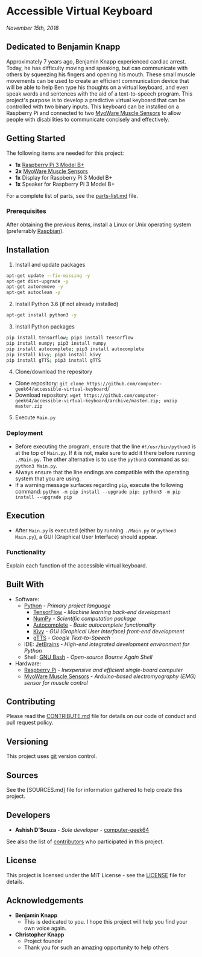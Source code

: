 # Accessible Virtual Keyboard
*November 15th, 2018*

## Dedicated to Benjamin Knapp
Approximately 7 years ago, Benjamin Knapp experienced cardiac arrest. Today, he has difficulty moving and speaking, but can
communicate with others by squeezing his fingers and opening his mouth. These small muscle movements can be used to create an
efficient communication device that will be able to help Ben type his thoughts on a virtual keyboard, and even speak words and sentences with the aid of a text-to-speech program. This project's purpose is to develop a predictive virtual keyboard that can be controlled with two binary inputs. This keyboard can be installed on a Raspberry Pi and connected to two [MyoWare Muscle Sensors](https://www.sparkfun.com/products/13723) to allow people with disabilities to communicate concisely and effectively.

## Getting Started
The following items are needed for this project:
* **1x** [Raspberry Pi 3 Model B+](https://www.raspberrypi.org/products/raspberry-pi-3-model-b-plus/)
* **2x** [MyoWare Muscle Sensors](https://www.sparkfun.com/products/13723)
* **1x** Display for Raspberry Pi 3 Model B+
* **1x** Speaker for Raspberry Pi 3 Model B+

For a complete list of parts, see the [parts-list.md](/docs/parts-list.md) file.

### Prerequisites
After obtaining the previous items, install a Linux or Unix operating system (preferrably [Raspbian](https://www.raspberrypi.org/downloads/raspbian/)).

## Installation
1. Install and update packages
```bash
apt-get update --fix-missing -y
apt-get dist-upgrade -y
apt-get autoremove -y
apt-get autoclean -y
```
2. Install Python 3.6 (if not already installed)
```bash
apt-get install python3 -y
```
3. Install Python packages
```bash
pip install tensorflow; pip3 install tensorflow
pip install numpy; pip3 install numpy
pip install autocomplete; pip3 install autocomplete
pip install kivy; pip3 install kivy
pip install gTTS; pip3 install gTTS
```
4. Clone/download the repository
* Clone repository: `git clone https://github.com/computer-geek64/accessible-virtual-keyboard/`
* Download repository: `wget https://github.com/computer-geek64/accessible-virtual-keyboard/archive/master.zip; unzip master.zip`
5. Execute `Main.py`

### Deployment
* Before executing the program, ensure that the line `#!/usr/bin/python3` is at the top of `Main.py`. If it is not, make sure to
add it there before running `./Main.py`. The other alternative is to use the `python3` command as so: `python3 Main.py`.
* Always ensure that the line endings are compatible with the operating system that you are using.
* If a warning message surfaces regarding `pip`, execute the following command: `python -m pip install --upgrade pip; python3 -m pip install --upgrade pip`

## Execution
* After `Main.py` is executed (either by running `./Main.py` or `python3 Main.py`), a GUI (Graphical User Interface) should appear.

### Functionality
Explain each function of the accessible virtual keyboard.

## Built With
* Software:
  * [Python](https://www.python.org/) - *Primary project language*
    * [TensorFlow](https://www.tensorflow.org/) - *Machine learning back-end development*
    * [NumPy](http://www.numpy.org/) - *Scientific computation package*
    * [Autocomplete](https://pypi.org/project/autocomplete/) - *Basic autocomplete functionality*
    * [Kivy](https://kivy.org/) - *GUI (Graphical User Interface) front-end development*
    * [gTTS](https://pypi.org/project/gTTS/) - *Google Text-to-Speech*
  * IDE: [JetBrains](https://www.jetbrains.com/pycharm/) - *High-end integrated development environment for Python*
  * Shell: [GNU Bash](https://www.gnu.org/software/bash/) - *Open-source Bourne Again Shell*
* Hardware:
  * [Raspberry Pi](https://www.raspberrypi.org/) - *Inexpensive and efficient single-board computer*
  * [MyoWare Muscle Sensors](https://www.sparkfun.com/products/13723) - *Arduino-based electromyography (EMG) sensor for muscle control*

## Contributing
Please read the [CONTRIBUTE.md](/docs/CONTRIBUTE.md) file for details on our code of conduct and pull request policy.

## Versioning
This project uses [git](https://git-scm.com/) version control.

## Sources
See the [SOURCES.md] file for information gathered to help create this project.

## Developers
* **Ashish D'Souza** - *Sole developer* - [computer-geek64](https://github.com/computer-geek64/)

See also the list of [contributors](/docs/CONTRIBUTORS.md) who participated in this project.

## License
This project is licensed under the MIT License - see the [LICENSE](/docs/LICENSE) file for details.

## Acknowledgements
* **Benjamin Knapp**
  * This is dedicated to you. I hope this project will help you find your own voice again.
* **Christopher Knapp**
  * Project founder
  * Thank you for such an amazing opportunity to help others
